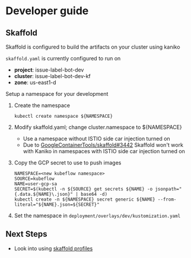 # Developer guide

## Skaffold

Skaffold is configured to build the artifacts on your cluster using kaniko

`skaffold.yaml` is currently configured to run on

* **project**: issue-label-bot-dev 
* **cluster**: issue-label-bot-dev-kf 
* **zone**: us-east1-d


Setup a namespace for your development

1. Create the namespace

   ```
   kubectl create namespace ${NAMESPACE}
   ```

1. Modify skaffold.yaml; change cluster.namespace to ${NAMESPACE}


   * Use a namespace without ISTIO side car injection turned on
   * Due to [GoogleContainerTools/skaffold#3442](https://github.com/GoogleContainerTools/skaffold/issues/3442) Skaffold won't work with Kaniko in namespaces with ISTIO side car injection turned on

1. Copy the GCP secret to use to push images

   ```
   NAMESPACE=<new kubeflow namespace>
   SOURCE=kubeflow
   NAME=user-gcp-sa
   SECRET=$(kubectl -n ${SOURCE} get secrets ${NAME} -o jsonpath="{.data.${NAME}\.json}" | base64 -d)
   kubectl create -n ${NAMESPACE} secret generic ${NAME} --from-literal="${NAME}.json=${SECRET}"
   ```

1. Set the namespace in `deployment/overlays/dev/kustomization.yaml`



## Next Steps

* Look into using [skaffold profiles](https://skaffold.dev/docs/environment/profiles/)